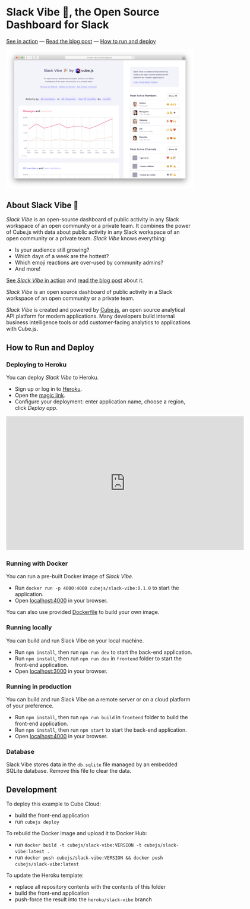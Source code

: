 <p align="center">

# Slack Vibe 🎉, the Open Source Dashboard for Slack

</p>

<p align="center">

[See in action](https://slack-vibe.cubecloudapp.dev?utm_source=product&utm_medium=github-readme&utm_campaign=slack-vibe) — [Read the blog post](https://cube.dev/blog?utm_source=product&utm_medium=github-readme&utm_campaign=slack-vibe) — [How to run and deploy](#deploying-to-heroku)

</p>

<p align="center">

[![Slack Vibe animation](./frontend/public/animated-image.png)](https://slack-vibe.cubecloudapp.dev?utm_source=product&utm_medium=github-readme&utm_campaign=slack-vibe)

</p>

## About Slack Vibe 🎉

*Slack Vibe* is an open-source dashboard of public activity in any Slack workspace of an open community or a private team. It combines the power of Cube.js with data about public activity in any Slack workspace of an open community or a private team. *Slack Vibe* knows everything:

* Is your audience still growing?
* Which days of a week are the hottest?
* Which emoji reactions are over-used by community admins?
* And more!

[See *Slack Vibe* in action](https://slack-vibe.cubecloudapp.dev?utm_source=product&utm_medium=github-readme&utm_campaign=slack-vibe) and [read the blog post](https://cube.dev/blog?utm_source=product&utm_medium=github-readme&utm_campaign=slack-vibe) about it.

*Slack Vibe* is an open source dashboard of public activity in a Slack workspace of an open community or a private team.

*Slack Vibe* is created and powered by [Cube.js](https://cube.dev?utm_source=product&utm_medium=github-readme&utm_campaign=slack-vibe), an open source analytical API platform for modern applications. Many developers build internal business intelligence tools or add customer‑facing analytics to applications with Cube.js.

## How to Run and Deploy 

### Deploying to Heroku

You can deploy *Slack Vibe* to Heroku.

* Sign up or log in to [Heroku](https://id.heroku.com/login).
* Open the [magic link](https://dashboard.heroku.com/new?template=https://github.com/cube-js/cube.js/tree/heroku/slack-vibe/).
* Configure your deployment: enter application name, choose a region, click *Deploy app*.

<iframe width="640" height="360" src="https://www.youtube.com/embed/-_bVKTq2EM4" frameborder="0" allow="accelerometer; autoplay; clipboard-write; encrypted-media; gyroscope; picture-in-picture" allowfullscreen></iframe>

### Running with Docker

You can run a pre-built Docker image of *Slack Vibe*.

* Run `docker run -p 4000:4000 cubejs/slack-vibe:0.1.0` to start the application.
* Open [localhost:4000](http://localhost:4000) in your browser.

You can also use provided [Dockerfile](./Dockerfile) to build your own image.

### Running locally

You can build and run Slack Vibe on your local machine.

* Run `npm install`, then run `npm run dev` to start the back-end application.
* Run `npm install`, then run `npm run dev` in `frontend` folder to start the front-end application.
* Open [localhost:3000](http://localhost:3000) in your browser.

### Running in production

You can build and run Slack Vibe on a remote server or on a cloud platform of your preference.

* Run `npm install`, then run `npm run build` in `frontend` folder to build the front-end application.
* Run `npm install`, then run `npm start` to start the back-end application.
* Open [localhost:4000](http://localhost:4000) in your browser.

### Database

Slack Vibe stores data in the `db.sqlite` file managed by an embedded SQLite database. Remove this file to clear the data.

## Development

To deploy this example to Cube Cloud:
* build the front-end application
* run `cubejs deploy`

To rebuild the Docker image and upload it to Docker Hub:
* run `docker build -t cubejs/slack-vibe:VERSION -t cubejs/slack-vibe:latest .`
* run `docker push cubejs/slack-vibe:VERSION && docker push cubejs/slack-vibe:latest`

To update the Heroku template:
* replace all repository contents with the contents of this folder
* build the front-end application
* push-force the result into the `heroku/slack-vibe` branch